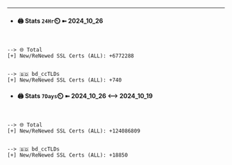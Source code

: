 

---
- #### 🖨️ **Stats** `24Hr`⏲️ ➼ 2024_10_26
```console


--> 🌐 Total
[+] New/ReNewed SSL Certs (ALL): +6772288


--> 🇧🇩 bd_ccTLDs
[+] New/ReNewed SSL Certs (ALL): +740

```

- #### 🖨️ **Stats** `7Days`⏲️ ➼ 2024_10_26 <--> 2024_10_19
```console


--> 🌐 Total
[+] New/ReNewed SSL Certs (ALL): +124086809


--> 🇧🇩 bd_ccTLDs
[+] New/ReNewed SSL Certs (ALL): +18850

```

